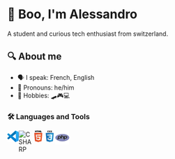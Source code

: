 # 👻 Boo, I'm Alessandro <!--(https://alessdangelo.github.io)-->

A student and curious tech enthusiast from switzerland.

## 🔍 About me 
- 🗣️ I speak: French, English
- 🤠 Pronouns: he/him
- 🎯 Hobbies: 🛹🎮💻


### 🛠 Languages and Tools

<img align="left" alt="Visual Studio Code" width="26px" src="https://raw.githubusercontent.com/github/explore/main/topics/visual-studio-code/visual-studio-code.png" />
<img align="left" alt="CSHARP" width="32px" src="https://raw.githubusercontent.com/yurijserrano/Github-Profile-Readme-Logos/master/programming%20languages/c%23.svg" />
<img align="left" alt="HTML5" width="26px" src="https://raw.githubusercontent.com/github/explore/80688e429a7d4ef2fca1e82350fe8e3517d3494d/topics/html/html.png" />
<img align="left" alt="CSS3" width="26px" src="https://raw.githubusercontent.com/github/explore/80688e429a7d4ef2fca1e82350fe8e3517d3494d/topics/css/css.png" />
<img align="left" alt="PHP" width="32px" src="https://raw.githubusercontent.com/github/explore/80688e429a7d4ef2fca1e82350fe8e3517d3494d/topics/php/php.png" />
